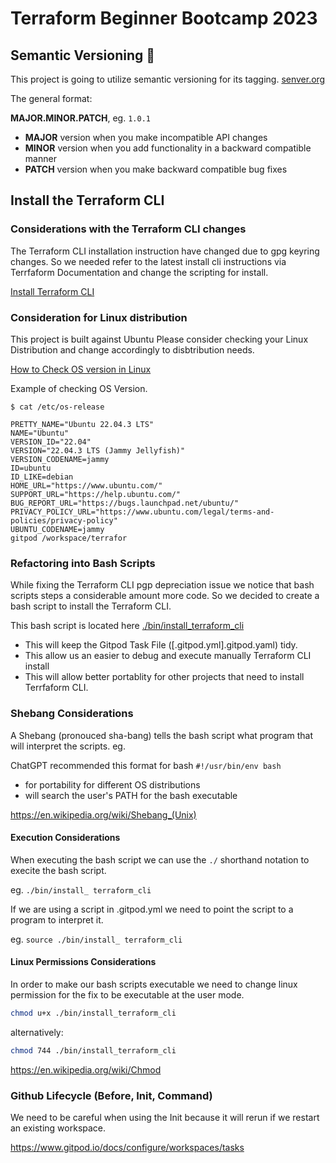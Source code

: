 # Terraform Beginner Bootcamp 2023

## Semantic Versioning :mage:

This project is going to utilize semantic versioning for its tagging.
[senver.org](https://semver.org/)

The general format:

**MAJOR.MINOR.PATCH**, eg. `1.0.1`

- **MAJOR** version when you make incompatible API changes
- **MINOR** version when you add functionality in a backward compatible manner
- **PATCH** version when you make backward compatible bug fixes

## Install the Terraform CLI

### Considerations with the Terraform CLI changes
The Terraform CLI installation instruction have changed due to gpg keyring changes. So we needed refer to the latest install cli instructions via Terrfaform Documentation and change the scripting for install.

[Install Terraform CLI](https://developer.hashicorp.com/terraform/tutorials/aws-get-started/install-cli)


### Consideration for Linux distribution

This project is built against Ubuntu
Please consider checking your Linux Distribution and change 
accordingly to disbtribution needs.

[How to Check OS version in Linux](https://www.cyberciti.biz/faq/how-to-check-os-version-in-linux-command-line/)

Example of checking OS Version.
```
$ cat /etc/os-release

PRETTY_NAME="Ubuntu 22.04.3 LTS"
NAME="Ubuntu"
VERSION_ID="22.04"
VERSION="22.04.3 LTS (Jammy Jellyfish)"
VERSION_CODENAME=jammy
ID=ubuntu
ID_LIKE=debian
HOME_URL="https://www.ubuntu.com/"
SUPPORT_URL="https://help.ubuntu.com/"
BUG_REPORT_URL="https://bugs.launchpad.net/ubuntu/"
PRIVACY_POLICY_URL="https://www.ubuntu.com/legal/terms-and-policies/privacy-policy"
UBUNTU_CODENAME=jammy
gitpod /workspace/terrafor
```

### Refactoring into Bash Scripts

While fixing the Terraform CLI pgp depreciation issue we notice that bash scripts steps a considerable amount more code. So we decided to create a bash script to install the Terraform CLI.

This bash script is located here [./bin/install_terraform_cli](./bin/install_terraform_cli)

- This will keep the Gitpod Task File ([.gitpod.yml].gitpod.yaml) tidy.
- This allow us an easier to debug and execute manually Terraform CLI install
- This will allow better portablity for other projects that need to install Terrfaform CLI.

### Shebang Considerations

A Shebang (pronouced sha-bang) tells the bash script what program that will interpret the scripts. eg.

ChatGPT recommended this format for bash `#!/usr/bin/env bash`

- for portability  for different OS distributions
- will search the user's PATH for the bash executable 

https://en.wikipedia.org/wiki/Shebang_(Unix)

#### Execution Considerations

When executing the bash script we can use the `./` shorthand notation to execite the bash script.

eg. `./bin/install_ terraform_cli`

If we are using a script in .gitpod.yml we need to point the script to a program to interpret it.

eg. `source ./bin/install_ terraform_cli`

#### Linux Permissions Considerations

In order to make our bash scripts executable we need to change linux permission for the fix to be executable at the user mode.

```sh
chmod u+x ./bin/install_terraform_cli
```

alternatively:

```sh
chmod 744 ./bin/install_terraform_cli
```


https://en.wikipedia.org/wiki/Chmod

### Github Lifecycle (Before, Init, Command)

We need to be careful when using the Init because it will rerun if we restart an existing workspace.

https://www.gitpod.io/docs/configure/workspaces/tasks